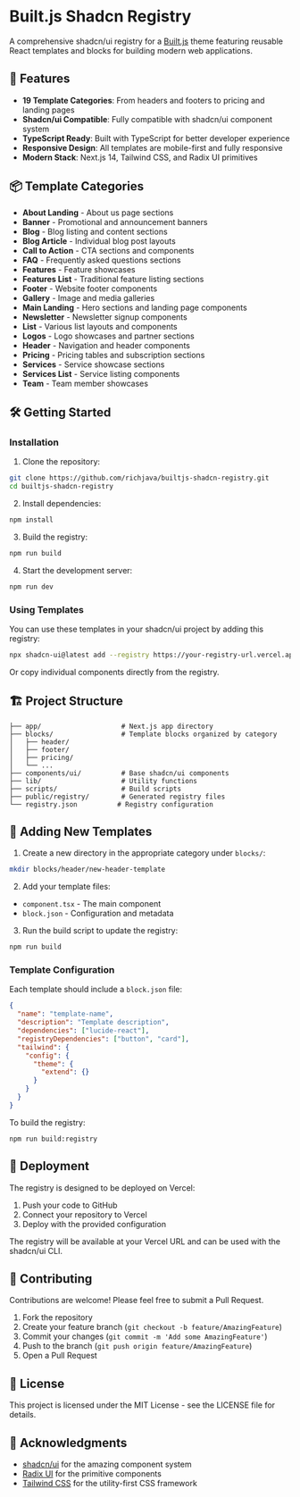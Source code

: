 # Built.js Shadcn Registry

A comprehensive shadcn/ui registry for a [Built.js](https://builtjs.com) theme featuring reusable React templates and blocks for building modern web applications.

## 🚀 Features

- **19 Template Categories**: From headers and footers to pricing and landing pages
- **Shadcn/ui Compatible**: Fully compatible with shadcn/ui component system
- **TypeScript Ready**: Built with TypeScript for better developer experience
- **Responsive Design**: All templates are mobile-first and fully responsive
- **Modern Stack**: Next.js 14, Tailwind CSS, and Radix UI primitives

## 📦 Template Categories

- **About Landing** - About us page sections
- **Banner** - Promotional and announcement banners
- **Blog** - Blog listing and content sections
- **Blog Article** - Individual blog post layouts
- **Call to Action** - CTA sections and components
- **FAQ** - Frequently asked questions sections
- **Features** - Feature showcases
- **Features List** - Traditional feature listing sections
- **Footer** - Website footer components
- **Gallery** - Image and media galleries
- **Main Landing** - Hero sections and landing page components
- **Newsletter** - Newsletter signup components
- **List** - Various list layouts and components
- **Logos** - Logo showcases and partner sections
- **Header** - Navigation and header components
- **Pricing** - Pricing tables and subscription sections
- **Services** - Service showcase sections
- **Services List** - Service listing components
- **Team** - Team member showcases

## 🛠️ Getting Started

### Installation

1. Clone the repository:
```bash
git clone https://github.com/richjava/builtjs-shadcn-registry.git
cd builtjs-shadcn-registry
```

2. Install dependencies:
```bash
npm install
```

3. Build the registry:
```bash
npm run build
```

4. Start the development server:
```bash
npm run dev
```

### Using Templates

You can use these templates in your shadcn/ui project by adding this registry:

```bash
npx shadcn-ui@latest add --registry https://your-registry-url.vercel.app
```

Or copy individual components directly from the registry.

## 🏗️ Project Structure

```
├── app/                    # Next.js app directory
├── blocks/                 # Template blocks organized by category
│   ├── header/
│   ├── footer/
│   ├── pricing/
│   └── ...
├── components/ui/          # Base shadcn/ui components
├── lib/                    # Utility functions
├── scripts/                # Build scripts
├── public/registry/        # Generated registry files
└── registry.json          # Registry configuration
```

## 📝 Adding New Templates

1. Create a new directory in the appropriate category under `blocks/`:
```bash
mkdir blocks/header/new-header-template
```

2. Add your template files:
- `component.tsx` - The main component
- `block.json` - Configuration and metadata

3. Run the build script to update the registry:
```bash
npm run build
```

### Template Configuration

Each template should include a `block.json` file:

```json
{
  "name": "template-name",
  "description": "Template description",
  "dependencies": ["lucide-react"],
  "registryDependencies": ["button", "card"],
  "tailwind": {
    "config": {
      "theme": {
        "extend": {}
      }
    }
  }
}
```

To build the registry:
```
npm run build:registry
```

## 🚀 Deployment

The registry is designed to be deployed on Vercel:

1. Push your code to GitHub
2. Connect your repository to Vercel
3. Deploy with the provided configuration

The registry will be available at your Vercel URL and can be used with the shadcn/ui CLI.

## 🤝 Contributing

Contributions are welcome! Please feel free to submit a Pull Request.

1. Fork the repository
2. Create your feature branch (`git checkout -b feature/AmazingFeature`)
3. Commit your changes (`git commit -m 'Add some AmazingFeature'`)
4. Push to the branch (`git push origin feature/AmazingFeature`)
5. Open a Pull Request

## 📄 License

This project is licensed under the MIT License - see the LICENSE file for details.

## 🙏 Acknowledgments

- [shadcn/ui](https://ui.shadcn.com/) for the amazing component system
- [Radix UI](https://www.radix-ui.com/) for the primitive components
- [Tailwind CSS](https://tailwindcss.com/) for the utility-first CSS framework
